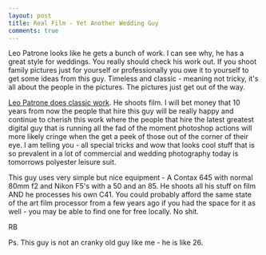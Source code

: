 ```yaml
---
layout: post
title: Real Film - Yet Another Wedding Guy
comments: true
---
```

Leo Patrone looks like he gets a bunch of work. I can see why, he has a great style for weddings. You really should check his work out. If you shoot family pictures just for yourself or professionally you owe it to yourself to get some ideas from this guy. Timeless and classic - meaning not tricky, it's all about the people in the pictures. The pictures just get out of the way.

<a href="http://leopatronephotography.blogspot.com/">Leo Patrone does classic work</a>. He shoots film. I will bet money that 10 years from now the people that hire this guy will be really happy and continue to cherish this work where the people that hire the latest greatest digital guy that is running all the fad of the moment photoshop actions will more likely cringe when the get a peek of those out of the corner of their eye. I am telling you - all special tricks and wow that looks cool stuff that is so prevalent in a lot of commercial and wedding photography today is tomorrows polyester leisure suit.

This guy uses very simple but nice equipment - A Contax 645 with normal 80mm f2 and Nikon F5's with a 50 and an 85. He shoots all his stuff on film AND he processes his own C41. You could probably afford the same state of the art film processor from a few years ago if you had the space for it as well - you may be able to find one for free locally. No shit.

RB

Ps. This guy is not an cranky old guy like me - he is like 26.